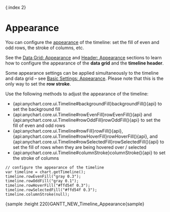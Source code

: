 {:index 2}
# Appearance

You can configure the [appearance](../../Appearance_Settings) of the timeline: set the fill of even and odd rows, the stroke of columns, etc.

See the [Data Grid: Appearance](../Data_Grid/Appearance) and [Header: Appearance](Header#appearance) sections to learn how to configure the appearance of the **data grid** and the **timeline header**.

Some appearance settings can be applied simultaneously to the timeline and data grid – see [Basic Settings: Appearance](../Basic_Settings#rows_and_columns). Please note that this is the only way to set the **row stroke**.

Use the following methods to adjust the appearance of the timeline:

* {api:anychart.core.ui.Timeline#backgroundFill}backgroundFill(){api} to set the background fill
* {api:anychart.core.ui.Timeline#rowEvenFill}rowEvenFill(){api} and {api:anychart.core.ui.Timeline#rowOddFill}rowOddFill(){api} to set the fill of even and odd rows
* {api:anychart.core.ui.Timeline#rowFill}rowFill(){api}, {api:anychart.core.ui.Timeline#rowHoverFill}rowHoverFill(){api}, and {api:anychart.core.ui.Timeline#rowSelectedFill}rowSelectedFill(){api} to set the fill of rows when they are being hovered over / selected
* {api:anychart.core.ui.Timeline#columnStroke}columnStroke(){api} to set the stroke of columns


```
// configure the appearance of the timeline
var timeline = chart.getTimeline();
timeline.rowEvenFill("gray 0.3");
timeline.rowOddFill("gray 0.1");
timeline.rowHoverFill("#ffd54f 0.3");
timeline.rowSelectedFill("#ffd54f 0.3");
timeline.columnStroke(null);
```

{sample :height 220}GANTT\_NEW\_Timeline\_Appearance{sample}